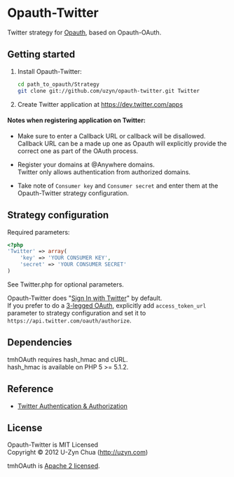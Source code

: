 Opauth-Twitter
=============
Twitter strategy for [Opauth][1], based on Opauth-OAuth.

Getting started
----------------
1. Install Opauth-Twitter:
   ```bash
   cd path_to_opauth/Strategy
   git clone git://github.com/uzyn/opauth-twitter.git Twitter
   ```

2. Create Twitter application at https://dev.twitter.com/apps

#### Notes when registering application on Twitter:

- Make sure to enter a Callback URL or callback will be disallowed.  
   Callback URL can be a made up one as Opauth will explicitly provide the correct one as part of the OAuth process.

- Register your domains at @Anywhere domains.  
   Twitter only allows authentication from authorized domains.

- Take note of `Consumer key` and `Consumer secret` and enter them at the Opauth-Twitter strategy configuration.

Strategy configuration
----------------------

Required parameters:

```php
<?php
'Twitter' => array(
	'key' => 'YOUR CONSUMER KEY',
	'secret' => 'YOUR CONSUMER SECRET'
)
```

See Twitter.php for optional parameters.

Opauth-Twitter does "[Sign In with Twitter](https://dev.twitter.com/docs/auth/implementing-sign-twitter)" by default.  
If you prefer to do a [3-legged OAuth](https://dev.twitter.com/docs/auth/3-legged-authorization), explicitly add `access_token_url` parameter to strategy configuration and set it to `https://api.twitter.com/oauth/authorize`.

Dependencies
------------
tmhOAuth requires hash_hmac and cURL.  
hash_hmac is available on PHP 5 >= 5.1.2.

Reference
---------
 - [Twitter Authentication & Authorization](https://dev.twitter.com/docs/auth)

License
---------
Opauth-Twitter is MIT Licensed  
Copyright © 2012 U-Zyn Chua (http://uzyn.com)

tmhOAuth is [Apache 2 licensed](https://github.com/themattharris/tmhOAuth/blob/master/LICENSE).

[1]: https://github.com/uzyn/opauth
